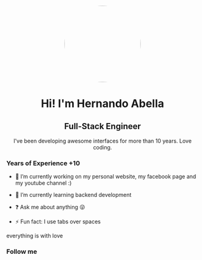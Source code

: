 <div align="center"><img style="border-radius:100%" src="https://github.com/hernandoabella/hernando-abella-template/blob/main/images/profile.jpg" width="200" height="200" /></div>

<div align="center"><h1>Hi! I'm Hernando Abella</h1></div>

<div align="center"><h2>Full-Stack Engineer</h2></div>

<p align="center">I've been developing awesome interfaces for more than 10 years. Love coding.<p>

### Years of Experience +10
  

- 🔭 I’m currently working on my personal website, my facebook page and my youtube channel :)  
  

- 🌱 I’m currently learning backend development  
  

- ❓ Ask me about anything 😜  
  

- ⚡ Fun fact: I use tabs over spaces  

everything is with love

### Follow me 

